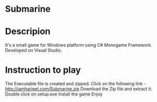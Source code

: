 # Submarine
# Descripion
It's a small game for Windows platform using C# Monogame Framework. Developed on Visual Studio.

# Instruction to play
The Executable file is created and zipped. 
Click on the following link - http://iamharjeet.com/Submarine.zip
Download the Zip file and extract it.
Double click on setup.exe
Install the game
Enjoy
